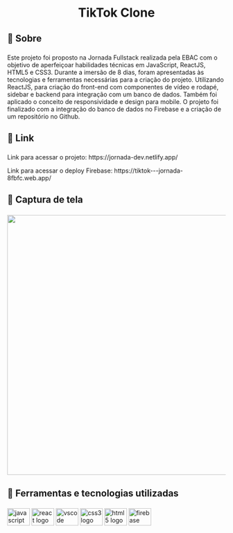 <h1 align="center">TikTok Clone</h1>

###

<h2 align="left">🎯 Sobre</h2>

###

<p align="left">Este projeto foi proposto na Jornada Fullstack realizada pela EBAC com o objetivo de aperfeiçoar habilidades técnicas em JavaScript, ReactJS, HTML5 e CSS3. Durante a imersão de 8 dias, foram apresentadas às tecnologias e ferramentas necessárias para a criação do projeto. Utilizando ReactJS, para criação do front-end com componentes de vídeo e rodapé, sidebar e backend para integração com um banco de dados. Também foi aplicado o conceito de responsividade e design para mobile. 
O projeto foi finalizado com a integração do banco de dados no Firebase e a criação de um repositório no Github.</p>

###

<h2 align="left">🔗 Link</h2>

###

<p align="left">Link para acessar o projeto: https://jornada-dev.netlify.app/</p>

<p align="left">Link para acessar o deploy Firebase: https://tiktok---jornada-8fbfc.web.app/</p>

###

<h2 align="left">📸 Captura de tela</h2>

###

<div align="center">
  <img height="600" src="https://uploaddeimagens.com.br/images/004/416/409/original/mobile_%281%29.png"  />
</div>

###

<h2 align="left">🚀 Ferramentas e tecnologias utilizadas</h2>

###

<div align="left">
  <img src="https://cdn.jsdelivr.net/gh/devicons/devicon/icons/javascript/javascript-original.svg" height="40" width="52" alt="javascript logo"  />
  <img src="https://cdn.jsdelivr.net/gh/devicons/devicon/icons/react/react-original-wordmark.svg" height="40" width="52" alt="react logo"  />
  <img src="https://cdn.jsdelivr.net/gh/devicons/devicon/icons/vscode/vscode-original.svg" height="40" width="52" alt="vscode logo"  />
  <img src="https://cdn.jsdelivr.net/gh/devicons/devicon/icons/css3/css3-original.svg" height="40" width="52" alt="css3 logo"  />
  <img src="https://cdn.jsdelivr.net/gh/devicons/devicon/icons/html5/html5-original.svg" height="40" width="52" alt="html5 logo"  />
  <img src="https://cdn.jsdelivr.net/gh/devicons/devicon/icons/firebase/firebase-plain-wordmark.svg" height="40" width="52" alt="firebase logo"  />
</div>

###
